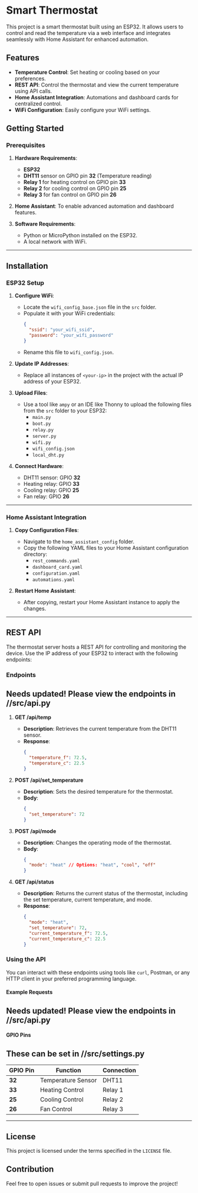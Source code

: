 # Smart Thermostat

This project is a smart thermostat built using an ESP32. It allows users to control and read the temperature via a web interface and integrates seamlessly with Home Assistant for enhanced automation.

## Features

- **Temperature Control**: Set heating or cooling based on your preferences.
- **REST API**: Control the thermostat and view the current temperature using API calls.
- **Home Assistant Integration**: Automations and dashboard cards for centralized control.
- **WiFi Configuration**: Easily configure your WiFi settings.

## Getting Started

### Prerequisites

1. **Hardware Requirements**:

   - **ESP32**
   - **DHT11** sensor on GPIO pin **32** (Temperature reading)
   - **Relay 1** for heating control on GPIO pin **33**
   - **Relay 2** for cooling control on GPIO pin **25**
   - **Relay 3** for fan control on GPIO pin **26**

2. **Home Assistant**: To enable advanced automation and dashboard features.

3. **Software Requirements**:
   - Python or MicroPython installed on the ESP32.
   - A local network with WiFi.

---

## Installation

### ESP32 Setup

1. **Configure WiFi**:

   - Locate the `wifi_config_base.json` file in the `src` folder.
   - Populate it with your WiFi credentials:
     ```json
     {
       "ssid": "your_wifi_ssid",
       "password": "your_wifi_password"
     }
     ```
   - Rename this file to `wifi_config.json`.

2. **Update IP Addresses**:

   - Replace all instances of `<your-ip>` in the project with the actual IP address of your ESP32.

3. **Upload Files**:

   - Use a tool like `ampy` or an IDE like Thonny to upload the following files from the `src` folder to your ESP32:
     - `main.py`
     - `boot.py`
     - `relay.py`
     - `server.py`
     - `wifi.py`
     - `wifi_config.json`
     - `local_dht.py`

4. **Connect Hardware**:
   - DHT11 sensor: GPIO **32**
   - Heating relay: GPIO **33**
   - Cooling relay: GPIO **25**
   - Fan relay: GPIO **26**

---

### Home Assistant Integration

1. **Copy Configuration Files**:

   - Navigate to the `home_assistant_config` folder.
   - Copy the following YAML files to your Home Assistant configuration directory:
     - `rest_commands.yaml`
     - `dashboard_card.yaml`
     - `configuration.yaml`
     - `automations.yaml`

2. **Restart Home Assistant**:
   - After copying, restart your Home Assistant instance to apply the changes.

---

## REST API

The thermostat server hosts a REST API for controlling and monitoring the device. Use the IP address of your ESP32 to interact with the following endpoints:

### Endpoints

## Needs updated! Please view the endpoints in /<board>/src/api.py

1. **GET /api/temp**

   - **Description**: Retrieves the current temperature from the DHT11 sensor.
   - **Response**:
     ```json
     {
       "temperature_f": 72.5,
       "temperature_c": 22.5
     }
     ```

2. **POST /api/set_temperature**

   - **Description**: Sets the desired temperature for the thermostat.
   - **Body**:
     ```json
     {
       "set_temperature": 72
     }
     ```

3. **POST /api/mode**

   - **Description**: Changes the operating mode of the thermostat.
   - **Body**:
     ```json
     {
       "mode": "heat" // Options: "heat", "cool", "off"
     }
     ```

4. **GET /api/status**
   - **Description**: Returns the current status of the thermostat, including the set temperature, current temperature, and mode.
   - **Response**:
     ```json
     {
       "mode": "heat",
       "set_temperature": 72,
       "current_temperature_f": 72.5,
       "current_temperature_c": 22.5
     }
     ```

### Using the API

You can interact with these endpoints using tools like `curl`, Postman, or any HTTP client in your preferred programming language.

#### Example Requests

## Needs updated! Please view the endpoints in /<board>/src/api.py

#### GPIO Pins

## These can be set in /<board>/src/settings.py

| GPIO Pin | Function           | Connection |
| -------- | ------------------ | ---------- |
| **32**   | Temperature Sensor | DHT11      |
| **33**   | Heating Control    | Relay 1    |
| **25**   | Cooling Control    | Relay 2    |
| **26**   | Fan Control        | Relay 3    |

---

## License

This project is licensed under the terms specified in the `LICENSE` file.

## Contribution

Feel free to open issues or submit pull requests to improve the project!
